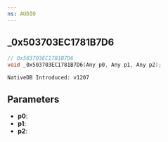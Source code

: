 ```yaml
---
ns: AUDIO
---
```

## _0x503703EC1781B7D6

```c
// 0x503703EC1781B7D6
void _0x503703EC1781B7D6(Any p0, Any p1, Any p2);
```

```
NativeDB Introduced: v1207
```

## Parameters
* **p0**:
* **p1**:
* **p2**:
